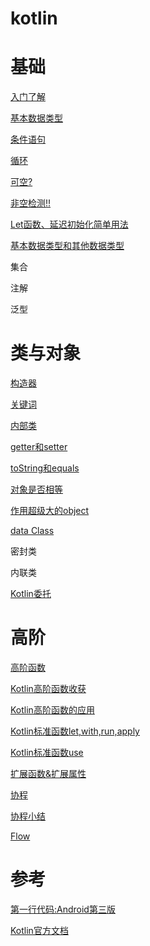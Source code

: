 # kotlin

# 基础

[入门了解](./mds/1、入门了解.md)

[基本数据类型](./mds/2、基本数据类型.md)

[条件语句](./mds/3、条件语句.md)

[循环](./mds/4、循环.md)

[可空?](./mds/14、可空性.md)

[非空检测!!](./mds/15、非空检测运算符.md)

[Let函数、延迟初始化简单用法](./mds/16、Let函数、延迟初始化、可控性.md)

[基本数据类型和其他数据类型](./mds/17、基本数据类型和其他数据类型.md)

集合

注解

泛型

# 类与对象

[构造器](./mds/5、构造.md)

[关键词](./mds/6、KeyWord.md)

[内部类](./mds/8、kt内部类.md)

[getter和setter](./mds/9、自定义%20getter%20setter.md)

[toString和equals](./mds/10、toString%20和equals.md)

[对象是否相等](./mds/11、对象是否相等.md)

[作用超级大的object](./mds/13、作用超级大的object.md)

[data Class](./mds/12、数据类和类委托.md)

密封类

内联类

[Kotlin委托](./mds/Kotlin委托.md)

# 高阶

[高阶函数](./mds/18、高阶函数.md)

[Kotlin高阶函数收获](./mds/Kotlin高阶函数收获.md)

[Kotlin高阶函数的应用](./mds/Kotlin高阶函数的应用.md)

[Kotlin标准函数let,with,run,apply](./mds/Kotlin标准函数：let,with,run,apply.md)

[Kotlin标准函数use](./mds/Kotlin标准函数：use.md)

[扩展函数&扩展属性](./mds/22、扩展函数&扩展属性.md)


[协程](./mds/19、协程.md)

[协程小结](./mds/20、协程小结.md)

[Flow](./mds/21、Flow.md)


# 参考

[第一行代码:Android第三版](https://weread.qq.com/web/reader/73532150723f022f73516a6kecc32f3013eccbc87e4b62e)

[Kotlin官方文档](https://www.kotlincn.net/docs/reference/)



